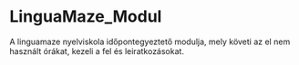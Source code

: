# LinguaMaze_Modul
A linguamaze nyelviskola időpontegyeztető modulja, mely követi az el nem használt órákat, kezeli a fel és leiratkozásokat.
